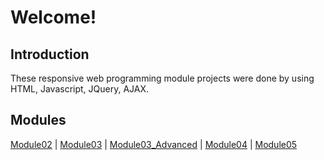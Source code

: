     
# Welcome!


## Introduction
These responsive web programming module projects were done by using HTML, Javascript, JQuery, AJAX.


## Modules
[Module02](https://ashleyjhkoo.github.io/Responsive-Web-Programming-Modules/module02.html) | [Module03](https://ashleyjhkoo.github.io/Responsive-Web-Programming-Modules/module03.html) | [Module03_Advanced](https://ashleyjhkoo.github.io/Responsive-Web-Programming-Modules/module03_advanced.html) | [Module04](https://ashleyjhkoo.github.io/Responsive-Web-Programming-Modules/module04.html) | [Module05](https://ashleyjhkoo.github.io/Responsive-Web-Programming-Modules/module05.html)

